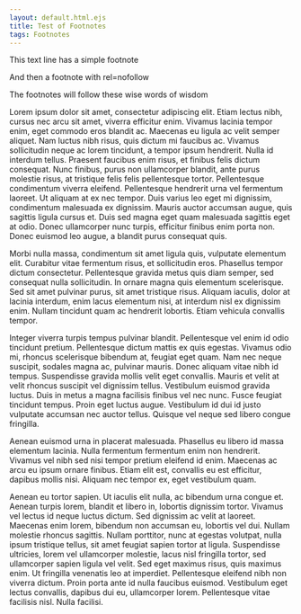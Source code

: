 ```yaml
---
layout: default.html.ejs
title: Test of Footnotes
tags: Footnotes
---
```


This text line has a simple footnote <footnote name="SimpleFootnote" href="https://techsparx.com" title="TechSparx"/>

And then a footnote with rel=nofollow <footnote name="FootnoteRelNofollow" href="https://akashacms.com" title="AkashaCMS lets you build static HTML websites" rel="nofollow"/>

The footnotes will follow these wise words of wisdom

Lorem ipsum dolor sit amet, consectetur adipiscing elit. Etiam lectus nibh, cursus nec arcu sit amet, viverra efficitur enim. Vivamus lacinia tempor enim, eget commodo eros blandit ac. Maecenas eu ligula ac velit semper aliquet. Nam luctus nibh risus, quis dictum mi faucibus ac. Vivamus sollicitudin neque ac lorem tincidunt, a tempor ipsum hendrerit. Nulla id interdum tellus. Praesent faucibus enim risus, et finibus felis dictum consequat. Nunc finibus, purus non ullamcorper blandit, ante purus molestie risus, at tristique felis felis pellentesque tortor. Pellentesque condimentum viverra eleifend. Pellentesque hendrerit urna vel fermentum laoreet. Ut aliquam at ex nec tempor. Duis varius leo eget mi dignissim, condimentum malesuada ex dignissim. Mauris auctor accumsan augue, quis sagittis ligula cursus et. Duis sed magna eget quam malesuada sagittis eget at odio. Donec ullamcorper nunc turpis, efficitur finibus enim porta non. Donec euismod leo augue, a blandit purus consequat quis.

Morbi nulla massa, condimentum sit amet ligula quis, vulputate elementum elit. Curabitur vitae fermentum risus, et sollicitudin eros. Phasellus tempor dictum consectetur. Pellentesque gravida metus quis diam semper, sed consequat nulla sollicitudin. In ornare magna quis elementum scelerisque. Sed sit amet pulvinar purus, sit amet tristique risus. Aliquam iaculis, dolor at lacinia interdum, enim lacus elementum nisi, at interdum nisl ex dignissim enim. Nullam tincidunt quam ac hendrerit lobortis. Etiam vehicula convallis tempor.

Integer viverra turpis tempus pulvinar blandit. Pellentesque vel enim id odio tincidunt pretium. Pellentesque dictum mattis ex quis egestas. Vivamus odio mi, rhoncus scelerisque bibendum at, feugiat eget quam. Nam nec neque suscipit, sodales magna ac, pulvinar mauris. Donec aliquam vitae nibh id tempus. Suspendisse gravida mollis velit eget convallis. Mauris et velit at velit rhoncus suscipit vel dignissim tellus. Vestibulum euismod gravida luctus. Duis in metus a magna facilisis finibus vel nec nunc. Fusce feugiat tincidunt tempus. Proin eget luctus augue. Vestibulum id dui id justo vulputate accumsan nec auctor tellus. Quisque vel neque sed libero congue fringilla.

Aenean euismod urna in placerat malesuada. Phasellus eu libero id massa elementum lacinia. Nulla fermentum fermentum enim non hendrerit. Vivamus vel nibh sed nisi tempor pretium eleifend id enim. Maecenas ac arcu eu ipsum ornare finibus. Etiam elit est, convallis eu est efficitur, dapibus mollis nisi. Aliquam nec tempor ex, eget vestibulum quam.

Aenean eu tortor sapien. Ut iaculis elit nulla, ac bibendum urna congue et. Aenean turpis lorem, blandit et libero in, lobortis dignissim tortor. Vivamus vel lectus id neque luctus dictum. Sed dignissim ac velit at laoreet. Maecenas enim lorem, bibendum non accumsan eu, lobortis vel dui. Nullam molestie rhoncus sagittis. Nullam porttitor, nunc at egestas volutpat, nulla ipsum tristique tellus, sit amet feugiat sapien tortor at ligula. Suspendisse ultricies, lorem vel ullamcorper molestie, lacus nisl fringilla tortor, sed ullamcorper sapien ligula vel velit. Sed eget maximus risus, quis maximus enim. Ut fringilla venenatis leo at imperdiet. Pellentesque eleifend nibh non viverra dictum. Proin porta ante id nulla faucibus euismod. Vestibulum eget lectus convallis, dapibus dui eu, ullamcorper lorem. Pellentesque vitae facilisis nisl. Nulla facilisi.
